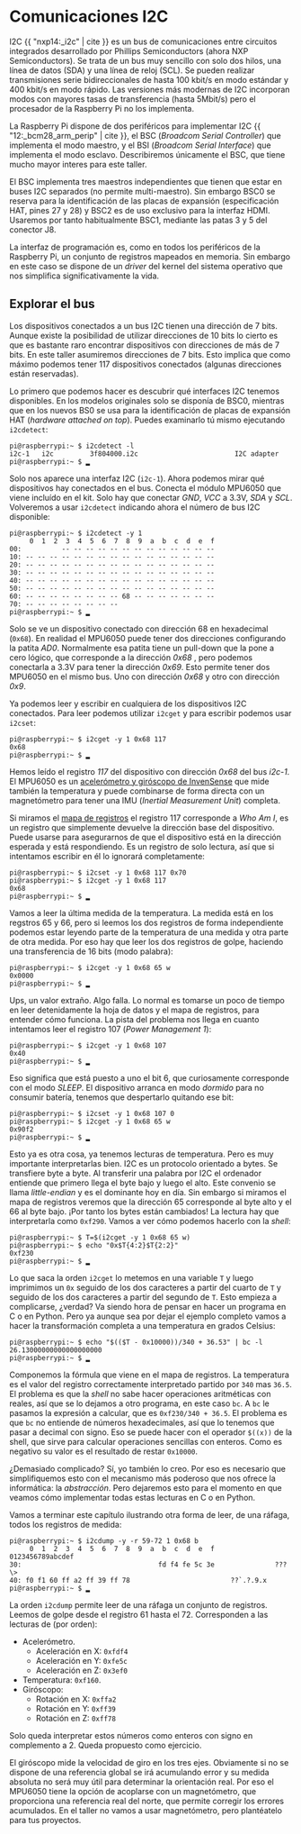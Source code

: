 [//]: # (-*- mode: markdown; coding: utf-8 -*-)

# Comunicaciones I2C

I2C {{ "nxp14:_i2c" | cite }} es un bus de comunicaciones entre
circuitos integrados desarrollado por Phillips Semiconductors (ahora
NXP Semiconductors).  Se trata de un bus muy sencillo con solo dos
hilos, una línea de datos (SDA) y una línea de reloj (SCL).  Se pueden
realizar transmisiones serie bidireccionales de hasta 100 kbit/s en
modo estándar y 400 kbit/s en modo rápido.  Las versiones más modernas
de I2C incorporan modos con mayores tasas de transferencia (hasta
5Mbit/s) pero el procesador de la Raspberry Pi no los implementa.

La Raspberry Pi dispone de dos periféricos para implementar I2C
{{ "12:_bcm28_arm_perip" | cite }}, el BSC (*Broadcom Serial
Controller*) que implementa el modo maestro, y el BSI (*Broadcom
Serial Interface*) que implementa el modo esclavo.  Describiremos
únicamente el BSC, que tiene mucho mayor interes para este taller.

El BSC implementa tres maestros independientes que tienen que estar en
buses I2C separados (no permite multi-maestro).  Sin embargo BSC0 se
reserva para la identificación de las placas de expansión
(especificación HAT, pines 27 y 28) y BSC2 es de uso exclusivo para la
interfaz HDMI.  Usaremos por tanto habitualmente BSC1, mediante las
patas 3 y 5 del conector J8.

La interfaz de programación es, como en todos los periféricos de la
Raspberry Pi, un conjunto de registros mapeados en memoria.  Sin
embargo en este caso se dispone de un *driver* del kernel del sistema
operativo que nos simplifica significativamente la vida.

## Explorar el bus

Los dispositivos conectados a un bus I2C tienen una dirección de 7
bits.  Aunque existe la posibilidad de utilizar direcciones de 10 bits
lo cierto es que es bastante raro encontrar dispositivos con
direcciones de más de 7 bits.  En este taller asumiremos direcciones
de 7 bits.  Esto implica que como máximo podemos tener 117
dispositivos conectados (algunas direcciones están reservadas).

Lo primero que podemos hacer es descubrir qué interfaces I2C tenemos
disponibles.  En los modelos originales solo se disponía de BSC0,
mientras que en los nuevos BS0 se usa para la identificación de placas
de expansión HAT (*hardware attached on top*).  Puedes examinarlo tú
mismo ejecutando `i2cdetect`:

```
pi@raspberrypi:~ $ i2cdetect -l
i2c-1	i2c       	3f804000.i2c                    	I2C adapter
pi@raspberrypi:~ $ ▂
```

Solo nos aparece una interfaz I2C (`i2c-1`).  Ahora podemos mirar qué
dispositivos hay conectados en el bus.  Conecta el módulo MPU6050 que
viene incluído en el kit.  Solo hay que conectar *GND*, *VCC* a 3.3V,
*SDA* y *SCL*.  Volveremos a usar `i2cdetect` indicando ahora el
número de bus I2C disponible:

```
pi@raspberrypi:~ $ i2cdetect -y 1
     0  1  2  3  4  5  6  7  8  9  a  b  c  d  e  f
00:          -- -- -- -- -- -- -- -- -- -- -- -- -- 
10: -- -- -- -- -- -- -- -- -- -- -- -- -- -- -- -- 
20: -- -- -- -- -- -- -- -- -- -- -- -- -- -- -- -- 
30: -- -- -- -- -- -- -- -- -- -- -- -- -- -- -- -- 
40: -- -- -- -- -- -- -- -- -- -- -- -- -- -- -- -- 
50: -- -- -- -- -- -- -- -- -- -- -- -- -- -- -- -- 
60: -- -- -- -- -- -- -- -- 68 -- -- -- -- -- -- -- 
70: -- -- -- -- -- -- -- --
pi@raspberrypi:~ $ ▂
```

Solo se ve un dispositivo conectado con dirección 68 en hexadecimal
(`0x68`).  En realidad el MPU6050 puede tener dos direcciones
configurando la patita *AD0*.  Normalmente esa patita tiene un
pull-down que la pone a cero lógico, que corresponde a la dirección
*0x68* , pero podemos conectarla a 3.3V para tener la dirección
*0x69*.  Esto permite tener dos MPU6050 en el mismo bus.  Uno con
dirección *0x68* y otro con dirección *0x9*.

Ya podemos leer y escribir en cualquiera de los dispositivos I2C
conectados.  Para leer podemos utilizar `i2cget` y para escribir
podemos usar `i2cset`:

```
pi@raspberrypi:~ $ i2cget -y 1 0x68 117
0x68
pi@raspberrypi:~ $ ▂
```

Hemos leído el registro *117* del dispositivo con dirección *0x68* del
bus *i2c-1*.  El MPU6050 es un
[acelerómetro y giróscopo de InvenSense](http://www.invensense.com/products/motion-tracking/6-axis/mpu-6050/)
que mide también la temperatura y puede combinarse de forma directa
con un magnetómetro para tener una IMU (*Inertial Measurement Unit*)
completa.

Si miramos el
[mapa de registros](http://43zrtwysvxb2gf29r5o0athu.wpengine.netdna-cdn.com/wp-content/uploads/2015/02/MPU-6000-Register-Map1.pdf)
el registro 117 corresponde a *Who Am I*, es un registro que
simplemente devuelve la dirección base del dispositivo.  Puede usarse
para asegurarnos de que el dispositivo está en la dirección esperada y
está respondiendo.  Es un registro de solo lectura, así que si
intentamos escribir en él lo ignorará completamente:

```
pi@raspberrypi:~ $ i2cset -y 1 0x68 117 0x70
pi@raspberrypi:~ $ i2cget -y 1 0x68 117
0x68
pi@raspberrypi:~ $ ▂
```

Vamos a leer la última medida de la temperatura.  La medida está en
los regstros 65 y 66, pero si leemos los dos registros de forma
independiente podemos estar leyendo parte de la temperatura de una
medida y otra parte de otra medida.  Por eso hay que leer los dos
registros de golpe, haciendo una transferencia de 16 bits (modo
palabra):

```
pi@raspberrypi:~ $ i2cget -y 1 0x68 65 w 
0x0000
pi@raspberrypi:~ $ ▂
```

Ups, un valor extraño. Algo falla.  Lo normal es tomarse un poco de
tiempo en leer detenidamente la hoja de datos y el mapa de registros,
para entender cómo funciona.  La pista del problema nos llega en
cuanto intentamos leer el registro 107 (*Power Management 1*):

```
pi@raspberrypi:~ $ i2cget -y 1 0x68 107 
0x40
pi@raspberrypi:~ $ ▂
```

Eso significa que está puesto a uno el bit 6, que curiosamente
corresponde con el modo *SLEEP*.  El dispositivo arranca en modo
*dormido* para no consumir batería, tenemos que despertarlo quitando
ese bit:

```
pi@raspberrypi:~ $ i2cset -y 1 0x68 107 0
pi@raspberrypi:~ $ i2cget -y 1 0x68 65 w 
0x90f2
pi@raspberrypi:~ $ ▂
```

Esto ya es otra cosa, ya tenemos lecturas de temperatura. Pero es muy
importante interpretarlas bien.  I2C es un protocolo orientado a
bytes.  Se transfiere byte a byte.  Al transferir una palabra por I2C
el ordenador entiende que primero llega el byte bajo y luego el alto.
Este convenio se llama *little-endian* y es el dominante hoy en día.
Sin embargo si miramos el mapa de registros veremos que la dirección
65 corresponde al byte alto y el 66 al byte bajo.  ¡Por tanto los
bytes están cambiados!  La lectura hay que interpretarla como
`0xf290`.  Vamos a ver cómo podemos hacerlo con la *shell*:

```
pi@raspberrypi:~ $ T=$(i2cget -y 1 0x68 65 w)
pi@raspberrypi:~ $ echo "0x$T{4:2}$T{2:2}"
0xf230
pi@raspberrypi:~ $ ▂
```

Lo que saca la orden `i2cget` lo metemos en una variable `T` y luego
imprimimos un `0x` seguido de los dos caracteres a partir del cuarto
de `T` y seguido de los dos caracteres a partir del segundo de `T`.
Esto empieza a complicarse, ¿verdad?  Va siendo hora de pensar en
hacer un programa en C o en Python.  Pero ya aunque sea por dejar el
ejemplo completo vamos a hacer la transformación completa a una
temperatura en grados Celsius:

```
pi@raspberrypi:~ $ echo "$(($T - 0x10000))/340 + 36.53" | bc -l
26.13000000000000000000
pi@raspberrypi:~ $ ▂
```

Componemos la fórmula que viene en el mapa de registros.  La
temperatura es el valor del registro correctamente interpretado
partido por `340` mas `36.5`.  El problema es que la *shell* no sabe
hacer operaciones aritméticas con reales, así que se lo dejamos a otro
programa, en este caso `bc`.  A `bc` le pasamos la expresión a
calcular, que es `0xf230/340 + 36.5`.  El problema es que `bc` no
entiende de números hexadecimales, así que lo tenemos que pasar a
decimal con signo.  Eso se puede hacer con el operador `$((x))` de la
shell, que sirve para calcular operaciones sencillas con enteros.
Como es negativo su valor es el resultado de restar `0x10000`.

¿Demasiado complicado? Sí, yo también lo creo.  Por eso es necesario
que simplifiquemos esto con el mecanismo más poderoso que nos ofrece
la informática: la *abstracción*.  Pero dejaremos esto para el momento
en que veamos cómo implementar todas estas lecturas en C o en Python.

Vamos a terminar este capítulo ilustrando otra forma de leer, de una
ráfaga, todos los registros de medida:

```
pi@raspberrypi:~ $ i2cdump -y -r 59-72 1 0x68 b
     0  1  2  3  4  5  6  7  8  9  a  b  c  d  e  f    0123456789abcdef
30:                                  fd f4 fe 5c 3e               ???\>
40: f0 f1 60 ff a2 ff 39 ff 78                         ??`.?.9.x
pi@raspberrypi:~ $ ▂
```

La orden `i2cdump` permite leer de una ráfaga un conjunto de
registros.  Leemos de golpe desde el registro 61 hasta el 72.
Corresponden a las lecturas de (por orden):

* Acelerómetro.
  * Aceleración en X: `0xfdf4`
  * Aceleración en Y: `0xfe5c`
  * Aceleración en Z: `0x3ef0`
* Temperatura: `0xf160`.
* Giróscopo:
  * Rotación en X: `0xffa2`
  * Rotación en Y: `0xff39`
  * Rotación en Z: `0xff78`

Solo queda interpretar estos números como enteros con signo en
complemento a 2.  Queda propuesto como ejercicio.

El giróscopo mide la velocidad de giro en los tres ejes.  Obviamente
si no se dispone de una referencia global se irá acumulando error y su
medida absoluta no será muy útil para determinar la orientación real.
Por eso el MPU6050 tiene la opción de acoplarse con un magnetómetro,
que proporciona una referencia real del norte, que permite corregir
los errores acumulados.  En el taller no vamos a usar magnetómetro,
pero plantéatelo para tus proyectos.
